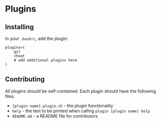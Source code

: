 # Plugins

## Installing

In your `.bashrc`, add the plugin:

```
plugins=(
    git
    cheat
    # add additional plugins here
)
```

## Contributing

All plugins should be self-contained. Each plugin should have the following files:

- `[plugin name].plugin.sh` - the plugin functionality
- `help` - the text to be printed when calling `plugin [plugin name] help`
- `README.md` - a README file for contributors
